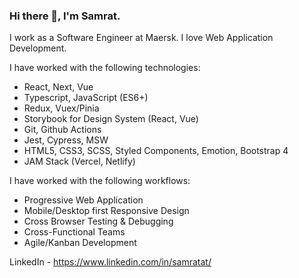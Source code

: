 ### Hi there 👋, I'm Samrat. 

I work as a Software Engineer at Maersk. I love Web Application Development.

I have worked with the following technologies:
- React, Next, Vue
- Typescript, JavaScript (ES6+)
- Redux, Vuex/Pinia
- Storybook for Design System (React, Vue)
- Git, Github Actions
- Jest, Cypress, MSW
- HTML5, CSS3, SCSS, Styled Components, Emotion, Bootstrap 4
- JAM Stack (Vercel, Netlify)

I have worked with the following workflows:
- Progressive Web Application
- Mobile/Desktop first Responsive Design
- Cross Browser Testing & Debugging
- Cross-Functional Teams
- Agile/Kanban Development

LinkedIn - https://www.linkedin.com/in/samratat/
